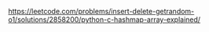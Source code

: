 https://leetcode.com/problems/insert-delete-getrandom-o1/solutions/2858200/python-c-hashmap-array-explained/